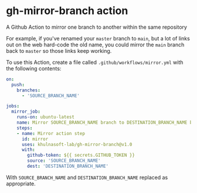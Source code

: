 # gh-mirror-branch action

A Github Action to mirror one branch to another within the same repository

For example, if you've renamed your `master` branch to `main`, but a lot of
links out on the web hard-code the old name, you could mirror the `main` branch
back to `master` so those links keep working.

To use this Action, create a file called `.github/workflows/mirror.yml` with the
following contents:

```yaml
on:
  push:
    branches:
      - 'SOURCE_BRANCH_NAME'

jobs:
  mirror_job:
    runs-on: ubuntu-latest
    name: Mirror SOURCE_BRANCH_NAME branch to DESTINATION_BRANCH_NAME branch
    steps:
    - name: Mirror action step
      id: mirror
      uses: khulnasoft-lab/gh-mirror-branch@v1.0
      with:
        github-token: ${{ secrets.GITHUB_TOKEN }}
        source: 'SOURCE_BRANCH_NAME'
        dest: 'DESTINATION_BRANCH_NAME'

```

With `SOURCE_BRANCH_NAME` and `DESTINATION_BRANCH_NAME` replaced as appropriate.
